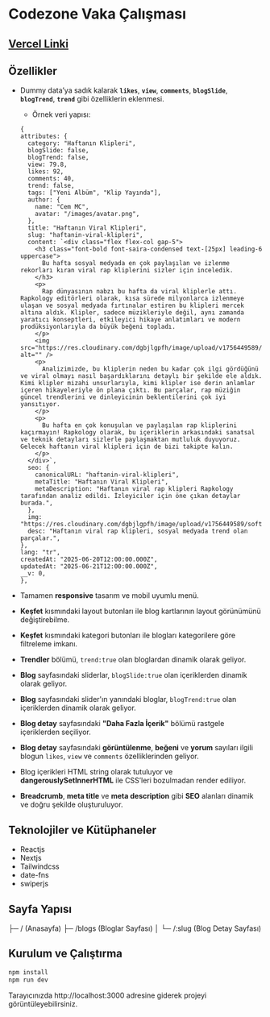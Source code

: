 # Codezone Vaka Çalışması

## [Vercel Linki](https://markdownlivepreview.com/)

## Özellikler

- Dummy data’ya sadık kalarak **```likes```**, **```view```**, **```comments```**, **```blogSlide```**, **```blogTrend```**, **```trend```** gibi özelliklerin eklenmesi.

    * Örnek veri yapısı:

    ```
    {
    attributes: {
      category: "Haftanın Klipleri",
      blogSlide: false,
      blogTrend: false,
      view: 79.8,
      likes: 92,
      comments: 40,
      trend: false,
      tags: ["Yeni Albüm", "Klip Yayında"],
      author: {
        name: "Cem MC",
        avatar: "/images/avatar.png",
      },
      title: "Haftanın Viral Klipleri",
      slug: "haftanin-viral-klipleri",
      content: `<div class="flex flex-col gap-5">
        <h3 class="font-bold font-saira-condensed text-[25px] leading-6 uppercase">
          Bu hafta sosyal medyada en çok paylaşılan ve izlenme rekorları kıran viral rap kliplerini sizler için inceledik.
        </h3>
        <p>
          Rap dünyasının nabzı bu hafta da viral kliplerle attı. Rapkology editörleri olarak, kısa sürede milyonlarca izlenmeye ulaşan ve sosyal medyada fırtınalar estiren bu klipleri mercek altına aldık. Klipler, sadece müzikleriyle değil, aynı zamanda yaratıcı konseptleri, etkileyici hikaye anlatımları ve modern prodüksiyonlarıyla da büyük beğeni topladı.
        </p>
        <img src="https://res.cloudinary.com/dgbjlgpfh/image/upload/v1756449589/softawe/lark.jpg.webp" alt="" />
        <p>
          Analizimizde, bu kliplerin neden bu kadar çok ilgi gördüğünü ve viral olmayı nasıl başardıklarını detaylı bir şekilde ele aldık. Kimi klipler mizahi unsurlarıyla, kimi klipler ise derin anlamlar içeren hikayeleriyle ön plana çıktı. Bu parçalar, rap müziğin güncel trendlerini ve dinleyicinin beklentilerini çok iyi yansıtıyor.
        </p>
        <p>
          Bu hafta en çok konuşulan ve paylaşılan rap kliplerini kaçırmayın! Rapkology olarak, bu içeriklerin arkasındaki sanatsal ve teknik detayları sizlerle paylaşmaktan mutluluk duyuyoruz. Gelecek haftanın viral klipleri için de bizi takipte kalın.
        </p>
      </div>`,
      seo: {
        canonicalURL: "haftanin-viral-klipleri",
        metaTitle: "Haftanın Viral Klipleri",
        metaDescription: "Haftanın viral rap klipleri Rapkology tarafından analiz edildi. İzleyiciler için öne çıkan detaylar burada.",
      },
      img: "https://res.cloudinary.com/dgbjlgpfh/image/upload/v1756449589/softawe/lark.jpg.webp",
      desc: "Haftanın viral rap klipleri, sosyal medyada trend olan parçalar.",
    },
    lang: "tr",
    createdAt: "2025-06-20T12:00:00.000Z",
    updatedAt: "2025-06-21T12:00:00.000Z",
    __v: 0,
  },
    ```
- Tamamen **responsive** tasarım ve mobil uyumlu menü.
- **Keşfet** kısmındaki layout butonları ile blog kartlarının layout görünümünü değiştirebilme.
- **Keşfet** kısmındaki kategori butonları ile blogları kategorilere göre filtreleme imkanı.
- **Trendler** bölümü, ```trend:true``` olan bloglardan dinamik olarak geliyor.
- **Blog** sayfasındaki sliderlar, ```blogSlide:true``` olan içeriklerden dinamik olarak geliyor.
- **Blog** sayfasındaki slider'ın yanındaki bloglar, ```blogTrend:true``` olan içeriklerden dinamik olarak geliyor.
- **Blog detay** sayfasındaki **"Daha Fazla İçerik"** bölümü rastgele içeriklerden seçiliyor.
- **Blog detay** sayfasındaki **görüntülenme**, **beğeni** ve **yorum** sayıları ilgili blogun ```likes```, ```view``` ve ```comments``` özelliklerinden geliyor.
- Blog içerikleri HTML string olarak tutuluyor ve **dangerouslySetInnerHTML** ile CSS’leri bozulmadan render ediliyor.
- **Breadcrumb**, **meta title** ve **meta description** gibi **SEO** alanları dinamik ve doğru şekilde oluşturuluyor.

## Teknolojiler ve Kütüphaneler

- Reactjs
- Nextjs
- Tailwindcss
- date-fns
- swiperjs

## Sayfa Yapısı

├─ / (Anasayfa)
├─ /blogs (Bloglar Sayfası)
│  └─ /:slug (Blog Detay Sayfası)

## Kurulum ve Çalıştırma

```bash
npm install
npm run dev
```

Tarayıcınızda http://localhost:3000 adresine giderek projeyi görüntüleyebilirsiniz.


